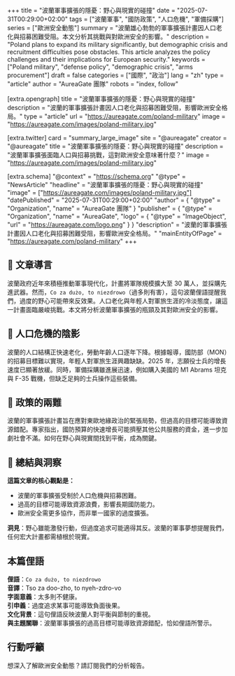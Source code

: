 +++
title = "波蘭軍事擴張的隱憂：野心與現實的碰撞"
date = "2025-07-31T00:29:00+02:00"
tags = ["波蘭軍事", "國防政策", "人口危機", "軍備採購"]
series = ["歐洲安全動態"]
summary = "波蘭雄心勃勃的軍事擴張計畫因人口老化與招募困難受阻。本文分析其挑戰與對歐洲安全的影響。"
description = "Poland plans to expand its military significantly, but demographic crisis and recruitment difficulties pose obstacles. This article analyzes the policy challenges and their implications for European security."
keywords = ["Poland military", "defense policy", "demographic crisis", "arms procurement"]
draft = false
categories = ["國際", "政治"]
lang = "zh"
type = "article"
author = "AureaGate 團隊"
robots = "index, follow"

[extra.opengraph]
title = "波蘭軍事擴張的隱憂：野心與現實的碰撞"
description = "波蘭的軍事擴張計畫因人口老化與招募困難受阻，影響歐洲安全格局。"
type = "article"
url = "https://aureagate.com/poland-military"
image = "https://aureagate.com/images/poland-military.jpg"

[extra.twitter]
card = "summary_large_image"
site = "@aureagate"
creator = "@aureagate"
title = "波蘭軍事擴張的隱憂：野心與現實的碰撞"
description = "波蘭軍事擴張面臨人口與招募挑戰，這對歐洲安全意味著什麼？"
image = "https://aureagate.com/images/poland-military.jpg"

[extra.schema]
"@context" = "https://schema.org"
"@type" = "NewsArticle"
"headline" = "波蘭軍事擴張的隱憂：野心與現實的碰撞"
"image" = ["https://aureagate.com/images/poland-military.jpg"]
"datePublished" = "2025-07-31T00:29:00+02:00"
"author" = { "@type" = "Organization", "name" = "AureaGate 團隊" }
"publisher" = { "@type" = "Organization", "name" = "AureaGate", "logo" = { "@type" = "ImageObject", "url" = "https://aureagate.com/logo.png" } }
"description" = "波蘭的軍事擴張計畫因人口老化與招募困難受阻，影響歐洲安全格局。"
"mainEntityOfPage" = "https://aureagate.com/poland-military"
+++


## 🧭 文章導言

波蘭政府近年來積極推動軍事現代化，計畫將軍隊規模擴大至 30 萬人，並採購先進武器。然而，`Co za dużo, to niezdrowo`（過多則有害），這句波蘭俚語提醒我們，過度的野心可能帶來反效果。人口老化與年輕人對軍旅生涯的冷淡態度，讓這一計畫面臨嚴峻挑戰。本文將分析波蘭軍事擴張的瓶頸及其對歐洲安全的影響。

## 📌 人口危機的陰影

波蘭的人口結構正快速老化，勞動年齡人口逐年下降。根據報導，國防部（MON）的招募目標難以實現，年輕人對軍旅生涯興趣缺缺。2025 年，志願役士兵的增長速度已顯著放緩。同時，軍備採購雖進展迅速，例如購入美國的 M1 Abrams 坦克與 F-35 戰機，但缺乏足夠的士兵操作這些裝備。

## 📌 政策的兩難

波蘭的軍事擴張計畫旨在應對東歐地緣政治的緊張局勢，但過高的目標可能導致資源錯配。專家指出，國防預算的快速增長可能擠壓其他公共服務的資金，進一步加劇社會不滿。如何在野心與現實間找到平衡，成為關鍵。

## 💬 總結與洞察

**這篇文章的核心觀點是：**

- 波蘭的軍事擴張受制於人口危機與招募困難。
- 過高的目標可能導致資源浪費，影響長期國防能力。
- 歐洲安全需更多協作，而非單一國家的過度擴張。

**洞見**：野心雖能激發行動，但過度追求可能適得其反。波蘭的軍事夢想提醒我們，任何宏大計畫都需植根於現實。

## 本篇俚語

**俚語**：`Co za dużo, to niezdrowo`  
**音譯**：Tso za doo-zho, to nyeh-zdro-vo  
**字面意義**：太多則不健康。  
**引申義**：過度追求某事可能導致負面後果。  
**文化背景**：這句俚語反映波蘭人對平衡與節制的重視。  
**與主題關聯**：波蘭軍事擴張的過高目標可能導致資源錯配，恰如俚語所警示。

## 行動呼籲

想深入了解歐洲安全動態？請訂閱我們的分析報告。